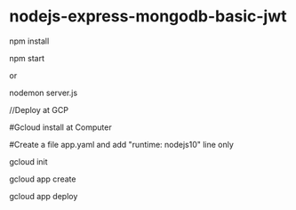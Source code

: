# nodejs-express-mongodb-basic-jwt

npm install

npm start 

or

nodemon server.js

//Deploy at GCP

#Gcloud install at Computer

#Create a file app.yaml and add "runtime: nodejs10" line only

gcloud init

gcloud app create

gcloud app deploy
